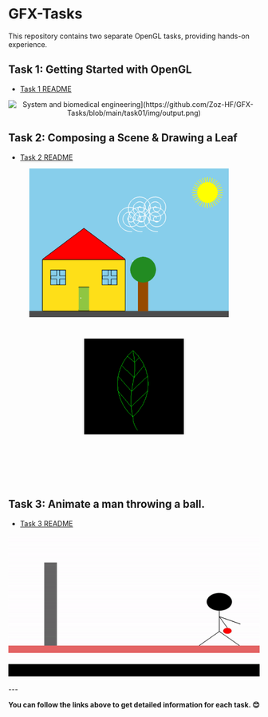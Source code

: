 # GFX-Tasks

This repository contains two separate OpenGL tasks, providing hands-on experience.

## Task 1: Getting Started with OpenGL
- [Task 1 README](task-1/README.md)

<div align="center">
  <img src="[https://github.com/Zoz-HF/GFX-Tasks/blob/main/task-1/img/output.png?raw=true" alt="System and biomedical engineering](https://github.com/Zoz-HF/GFX-Tasks/blob/main/task01/img/output.png)" width="300">
</div>

## Task 2: Composing a Scene & Drawing a Leaf
- [Task 2 README](task-2/README.md)

<div align="center">
  <div style="display: inline-block; margin-right: 20px;">
    <img src="https://github.com/Zoz-HF/GFX-Tasks/blob/main/task-2/img/Home_Scene.png?raw=true" alt="System and biomedical engineering" width="400">
  </div>
  <div style="display: inline-block; height: 250px; margin: 40px;">
    <img src="https://github.com/Zoz-HF/GFX-Tasks/blob/main/task-2/img/Screenshot%202023-11-02%20190151.png?raw=true" alt="System and biomedical engineering" width="200";style="height: 200px; margin: 40px;">
  </div>
</div>

## Task 3: Animate a man throwing a ball.
- [Task 3 README](task-3/README.md)  
<p align="center">
  <img src="task-3/img/projection.gif" alt="GIF Demo">
</p>
---

**You can follow the links above to get detailed information for each task. 😊**
